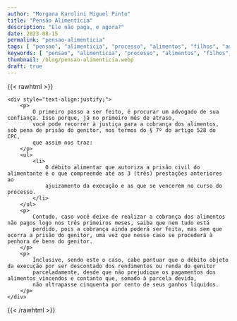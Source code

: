 ```yaml
---
author: "Morgana Karolini Miguel Pinto"
title: "Pensão Alimentícia"
description: "Ele não paga, e agora?"
date: 2023-08-15
permalink: "pensao-alimenticia"
tags: [ "pensao", "alimenticia", "processo", "alimentos", "filhos", "advogado" ]
keywords: [ "pensao", "alimenticia", "processo", "alimentos", "filhos", "advogado" ]
thumbnail: /blog/pensao-alimenticia.webp
draft: true
---
```


{{< rawhtml >}}

    <div style="text-align:justify;">
        <p>
            O primeiro passo a ser feito, é procurar um advogado de sua confiança. Isso porque, já no primeiro mês de atraso, 
            você pode recorrer à justiça para a cobrança dos alimentos, sob pena de prisão do genitor, nos termos do § 7º do artigo 528 do CPC, 
            que assim nos traz:
        </p>
        <ul>
            <li>
                O débito alimentar que autoriza a prisão civil do alimentante é o que compreende até as 3 (três) prestações anteriores ao 
                ajuizamento da execução e as que se vencerem no curso do processo.
            </li>
        </ul>
        <p>
            Contudo, caso você deixe de realizar a cobrança dos alimentos não pagos logo nos três primeiros meses, saiba que nem tudo está 
            perdido, pois a cobrança ainda poderá ser feita, mas sem que ocorra a prisão do genitor, uma vez que nesse caso se procederá à penhora de bens do genitor.
        </p>
        <p>
            Inclusive, sendo este o caso, cabe pontuar que o débito objeto da execução por ser descontado dos rendimentos ou renda do genitor 
            parceladamente, desde que não prejudique os pagamentos dos alimentos vincendos e contanto que, somado à parcela devida, 
            não ultrapasse cinquenta por cento de seus ganhos líquidos.
        </p>
    </div>

{{< /rawhtml >}}
